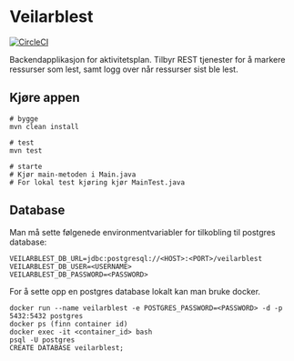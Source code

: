 # Veilarblest
[![CircleCI](https://circleci.com/gh/navikt/veilarblest.svg?style=svg)](https://circleci.com/gh/navikt/veilarblest)


Backendapplikasjon for aktivitetsplan. Tilbyr REST tjenester for å markere ressurser som lest, samt logg over når ressurser sist ble lest. 

## Kjøre appen
```console
# bygge
mvn clean install 

# test
mvn test

# starte
# Kjør main-metoden i Main.java
# For lokal test kjøring kjør MainTest.java
```

## Database
Man må sette følgenede environmentvariabler for tilkobling til postgres database:
```
VEILARBLEST_DB_URL=jdbc:postgresql://<HOST>:<PORT>/veilarblest
VEILARBLEST_DB_USER=<USERNAME>
VEILARBLEST_DB_PASSWORD=<PASSWORD>
```
For å sette opp en postgres database lokalt kan man bruke docker.
```
docker run --name veilarblest -e POSTGRES_PASSWORD=<PASSWORD> -d -p 5432:5432 postgres
docker ps (finn container id)
docker exec -it <container_id> bash
psql -U postgres
CREATE DATABASE veilarblest;
```
